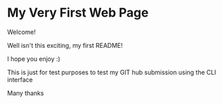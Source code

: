 # My Very First Web Page

Welcome!

Well isn't this exciting, my first README!

I hope you enjoy :)

This is just for test purposes to test my GIT hub submission using the CLI interface

Many thanks